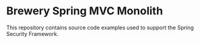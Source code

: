 # Brewery Spring MVC Monolith

This repository contains source code examples used to support the Spring Security Framework.
